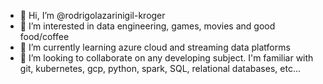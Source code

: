 - 👋 Hi, I’m @rodrigolazarinigil-kroger
- 👀 I’m interested in data engineering, games, movies and good food/coffee
- 🌱 I’m currently learning azure cloud and streaming data platforms
- 💞️ I’m looking to collaborate on any developing subject. I'm familiar with git, kubernetes, gcp, python, spark, SQL, relational databases, etc...

<!---
rodrigolazarinigil-kroger/rodrigolazarinigil-kroger is a ✨ special ✨ repository because its `README.md` (this file) appears on your GitHub profile.
You can click the Preview link to take a look at your changes.
--->
